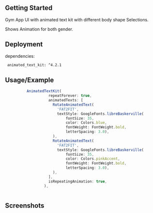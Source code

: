
## Getting Started

Gym App UI with animated text kit with different body shape Selections.

Shows Animation for both gender.


## Deployment

dependencies:

```bash
 animated_text_kit: ^4.2.1
```



## Usage/Example

```javascript
          AnimatedTextKit(
                    repeatForever: true,
                    animatedTexts: [
                      RotateAnimatedText(
                        'FAT2FIT',
                        textStyle: GoogleFonts.libreBaskerville(
                            fontSize: 35,
                            color: Colors.blue,
                            fontWeight: FontWeight.bold,
                            letterSpacing: 3.0),
                      ),
                      RotateAnimatedText(
                        'FAT2FIT',
                        textStyle: GoogleFonts.libreBaskerville(
                            fontSize: 35,
                            color: Colors.pinkAccent,
                            fontWeight: FontWeight.bold,
                            letterSpacing: 3.0),
                      ),
                    ],
                    isRepeatingAnimation: true,
                  ),
                   


```


## Screenshots




